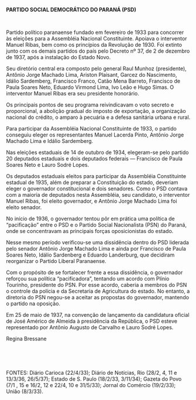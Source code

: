 **PARTIDO SOCIAL DEMOCRÁTICO DO PARANÁ (PSD)**

 

Partido político paranaense fundado em fevereiro de 1933 para concorrer
às eleições para a Assembléia Nacional Constituinte. Apoiava o
interventor Manuel Ribas, bem como os princípios da Revolução de 1930.
Foi extinto junto com os demais partidos do país pelo Decreto nº 37, de
2 de dezembro de 1937, após a instalação do Estado Novo.

Seu diretório central era composto pelo general Raul Munhoz
(presidente), Antônio Jorge Machado Lima, Ariston Plaisant, Garcez do
Nascimento, Idálio Sardemberg, Francisco Franco, Catão Mena Barreto,
Francisco de Paula Soares Neto, Eduardo Virmond Lima, Ivo Leão e Hugo
Simas. O interventor Manuel Ribas era seu presidente honorário.

Os principais pontos de seu programa reivindicavam o voto secreto e
proporcional, a abolição gradual do imposto de exportação, a organização
nacional do crédito, o amparo à pecuária e a defesa sanitária urbana e
rural.

Para participar da Assembléia Nacional Constituinte de 1933, o partido
conseguiu eleger os representantes Manuel Lacerda Pinto, Antônio Jorge
Machado Lima e Idálio Sardemberg.

Nas eleições estaduais de 14 de outubro de 1934, elegeram-se pelo
partido 20 deputados estaduais e dois deputados federais — Francisco de
Paula Soares Neto e Lauro Sodré Lopes.

Os deputados estaduais eleitos para participar da Assembléia
Constituinte estadual de 1935, além de preparar a Constituição do
estado, deveriam eleger o governador constitucional e dois senadores.
Como o PSD contava com a maioria de deputados nesta Assembléia, seu
candidato, o interventor Manuel Ribas, foi eleito governador, e Antônio
Jorge Machado Lima foi eleito senador.

No início de 1936, o governador tentou pôr em prática uma política de
“pacificação” entre o PSD e o Partido Social Nacionalista (PSN) do
Paraná, onde se concentravam as principais forças oposicionistas do
estado.

Nesse mesmo período verificou-se uma dissidência dentro do PSD liderada
pelo senador Antônio Jorge Machado Lima e ainda por Francisco de Paula
Soares Neto, Idálio Sardenberg e Eduardo Landerburg, que decidiram
reorganizar o Partido Liberal Paranaense.

Com o propósito de se fortalecer frente a essa dissidência, o governador
reforçou sua política “pacificadora”, tentando um acordo com Plínio
Tourinho, presidente do PSN. Por esse acordo, caberia a membros do PSN o
controle da polícia e da Secretaria de Agricultura do estado. No
entanto, a diretoria do PSN negou-se a aceitar as propostas do
governador, mantendo o partido na oposição.

Em 25 de maio de 1937, na convenção de lançamento da candidatura oficial
de José Américo de Almeida à presidência da República, o PSD esteve
representado por Antônio Augusto de Carvalho e Lauro Sodré Lopes.

Regina Bressane

 

 

FONTES: Diário Carioca (22/4/33); Diário de Notícias, Rio (28/2, 4, 11 e
13/3/36, 26/5/37); Estado de S. Paulo (18/2/33, 3/11/34); Gazeta do Povo
(7/1 , 15 e 16/2, 12 e 22/4, 10 e 31/5/33); Jornal do Comércio
(19/2/33); União (8/3/33).

 
